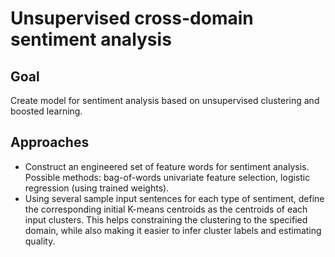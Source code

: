 # Unsupervised cross-domain sentiment analysis

## Goal
Create model for sentiment analysis based on unsupervised clustering and boosted learning.

## Approaches
- Construct an engineered set of feature words for sentiment analysis. Possible methods: bag-of-words univariate feature selection, logistic regression (using trained weights).
- Using several sample input sentences for each type of sentiment, define the corresponding initial K-means centroids as the centroids of each input clusters. This helps constraining the clustering to the specified domain, while also making it easier to infer cluster labels and estimating quality.
